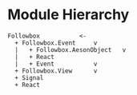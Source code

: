 Module Hierarchy
================

```
Followbox			<-
  + Followbox.Event		v
  |   + Followbox.AesonObject	v
  |   + React
  |   + Event			v
  + Followbox.View		v
  + Signal
  + React
```
